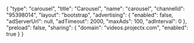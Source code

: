 {
    "type": "carousel",
    "title": "Carousel",
    "name": "carousel",
    "channelId": "95398014",
    "layout": "bootstrap",
    "advertising": {
        "enabled": false,
        "adServerUrl": null,
        "adTimeout": 2000,
        "maxAds": 100,
        "adInterval": 0
    },
    "preload": false,
    "sharing": {
        "domain": "videos.projectx.com",
        "enabled": true
    }
}